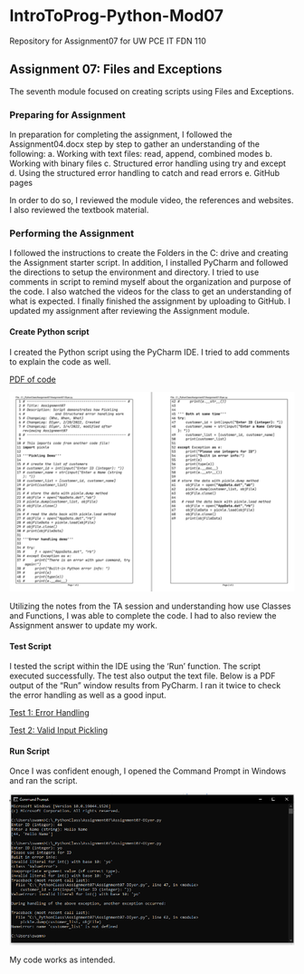 # IntroToProg-Python-Mod07

Repository for Assignment07 for UW PCE IT FDN 110

## Assignment 07: Files and Exceptions 

The seventh module focused on creating scripts using Files and Exceptions.

### Preparing for Assignment

In preparation for completing the assignment, I followed the Assignment04.docx step by step to gather an understanding of the following:
a.	Working with text files: read, append, combined modes
b.	Working with binary files
c.	Structured error handling using try and except
d.	Using the structured error handling to catch and read errors
e.	GitHub pages

In order to do so, I reviewed the module video, the references and websites. I also reviewed the textbook material.

### Performing the Assignment
I followed the instructions to create the Folders in the C: drive and creating the Assignment starter script. In addition, I installed PyCharm and followed the directions to setup the environment and directory. I tried to use comments in script to remind myself about the organization and purpose of the code. I also watched the videos for the class to get an understanding of what is expected. I finally finished the assignment by uploading to GitHub.
I updated my assignment after reviewing the Assignment module.

#### Create Python script

I created the Python script using the PyCharm IDE. I tried to add comments to explain the code as well.

[PDF of code](https://github.com/dishiyer/IntroToProg-Python-Mod07/blob/main/code-pdfs/Assignment07-code.pdf)

![Screenshot of code PDF](https://github.com/dishiyer/IntroToProg-Python-Mod07/blob/cdfc90a7eb816053d25fead2d9bd5352aaf2b172/images/Assignment07-code%20screenshot.PNG)

Utilizing the notes from the TA session and understanding how use Classes and Functions, I was able to complete the code.
I had to also review the Assignment answer to update my work.

#### Test Script
I tested the script within the IDE using the ‘Run’ function. The script executed successfully. The test also output the text file.
Below is a PDF output of the “Run” window results from PyCharm. I ran it twice to check the error handling as well as a good input.

[Test 1: Error Handling](https://github.com/dishiyer/IntroToProg-Python-Mod07/blob/main/code-pdfs/Assignment07-output%20error.pdf)

[Test 2: Valid Input Pickling](https://github.com/dishiyer/IntroToProg-Python-Mod07/blob/main/code-pdfs/Assignment07-pickling.pdf)


#### Run Script
Once I was confident enough, I opened the Command Prompt in Windows and ran the script. 

![Screenshot of command prompt](https://github.com/dishiyer/IntroToProg-Python-Mod07/blob/cdfc90a7eb816053d25fead2d9bd5352aaf2b172/images/Assignment07-command%20prompt.PNG)

My code works as intended.


